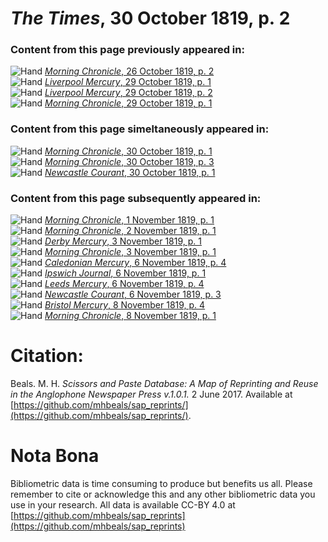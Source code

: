 # *The Times*, 30 October 1819, p. 2  
  
### Content from this page previously appeared in:  
![Hand](http://scissorsandpaste.net/wp-content/uploads/2017/06/smallhandpointer.png) [*Morning Chronicle*, 26 October 1819, p. 2](https://mhbeals.github.io/sap_html/Morning-Chronicle/Morning-Chronicle-26-October-1819-p-2)  
![Hand](http://scissorsandpaste.net/wp-content/uploads/2017/06/smallhandpointer.png) [*Liverpool Mercury*, 29 October 1819, p. 1](https://mhbeals.github.io/sap_html/Liverpool-Mercury/Liverpool-Mercury-29-October-1819-p-1)  
![Hand](http://scissorsandpaste.net/wp-content/uploads/2017/06/smallhandpointer.png) [*Liverpool Mercury*, 29 October 1819, p. 2](https://mhbeals.github.io/sap_html/Liverpool-Mercury/Liverpool-Mercury-29-October-1819-p-2)  
![Hand](http://scissorsandpaste.net/wp-content/uploads/2017/06/smallhandpointer.png) [*Morning Chronicle*, 29 October 1819, p. 1](https://mhbeals.github.io/sap_html/Morning-Chronicle/Morning-Chronicle-29-October-1819-p-1)  
  
### Content from this page simeltaneously appeared in:  
![Hand](http://scissorsandpaste.net/wp-content/uploads/2017/06/smallhandpointer.png) [*Morning Chronicle*, 30 October 1819, p. 1](https://mhbeals.github.io/sap_html/Morning-Chronicle/Morning-Chronicle-30-October-1819-p-1)  
![Hand](http://scissorsandpaste.net/wp-content/uploads/2017/06/smallhandpointer.png) [*Morning Chronicle*, 30 October 1819, p. 3](https://mhbeals.github.io/sap_html/Morning-Chronicle/Morning-Chronicle-30-October-1819-p-3)  
![Hand](http://scissorsandpaste.net/wp-content/uploads/2017/06/smallhandpointer.png) [*Newcastle Courant*, 30 October 1819, p. 1](https://mhbeals.github.io/sap_html/Newcastle-Courant/Newcastle-Courant-30-October-1819-p-1)  
  
### Content from this page subsequently appeared in:  
![Hand](http://scissorsandpaste.net/wp-content/uploads/2017/06/smallhandpointer.png) [*Morning Chronicle*, 1 November 1819, p. 1](https://mhbeals.github.io/sap_html/Morning-Chronicle/Morning-Chronicle-1-November-1819-p-1)  
![Hand](http://scissorsandpaste.net/wp-content/uploads/2017/06/smallhandpointer.png) [*Morning Chronicle*, 2 November 1819, p. 1](https://mhbeals.github.io/sap_html/Morning-Chronicle/Morning-Chronicle-2-November-1819-p-1)  
![Hand](http://scissorsandpaste.net/wp-content/uploads/2017/06/smallhandpointer.png) [*Derby Mercury*, 3 November 1819, p. 1](https://mhbeals.github.io/sap_html/Derby-Mercury/Derby-Mercury-3-November-1819-p-1)  
![Hand](http://scissorsandpaste.net/wp-content/uploads/2017/06/smallhandpointer.png) [*Morning Chronicle*, 3 November 1819, p. 1](https://mhbeals.github.io/sap_html/Morning-Chronicle/Morning-Chronicle-3-November-1819-p-1)  
![Hand](http://scissorsandpaste.net/wp-content/uploads/2017/06/smallhandpointer.png) [*Caledonian Mercury*, 6 November 1819, p. 4](https://mhbeals.github.io/sap_html/Caledonian-Mercury/Caledonian-Mercury-6-November-1819-p-4)  
![Hand](http://scissorsandpaste.net/wp-content/uploads/2017/06/smallhandpointer.png) [*Ipswich Journal*, 6 November 1819, p. 1](https://mhbeals.github.io/sap_html/Ipswich-Journal/Ipswich-Journal-6-November-1819-p-1)  
![Hand](http://scissorsandpaste.net/wp-content/uploads/2017/06/smallhandpointer.png) [*Leeds Mercury*, 6 November 1819, p. 4](https://mhbeals.github.io/sap_html/Leeds-Mercury/Leeds-Mercury-6-November-1819-p-4)  
![Hand](http://scissorsandpaste.net/wp-content/uploads/2017/06/smallhandpointer.png) [*Newcastle Courant*, 6 November 1819, p. 3](https://mhbeals.github.io/sap_html/Newcastle-Courant/Newcastle-Courant-6-November-1819-p-3)  
![Hand](http://scissorsandpaste.net/wp-content/uploads/2017/06/smallhandpointer.png) [*Bristol Mercury*, 8 November 1819, p. 4](https://mhbeals.github.io/sap_html/Bristol-Mercury/Bristol-Mercury-8-November-1819-p-4)  
![Hand](http://scissorsandpaste.net/wp-content/uploads/2017/06/smallhandpointer.png) [*Morning Chronicle*, 8 November 1819, p. 1](https://mhbeals.github.io/sap_html/Morning-Chronicle/Morning-Chronicle-8-November-1819-p-1)  


# Citation: 

Beals. M. H. *Scissors and Paste Database: A Map of Reprinting and Reuse in the Anglophone Newspaper Press v.1.0.1.* 2 June 2017. Available at [https://github.com/mhbeals/sap_reprints/](https://github.com/mhbeals/sap_reprints/). 

# Nota Bona

Bibliometric data is time consuming to produce but benefits us all. Please remember to cite or acknowledge this and any other bibliometric data you use in your research. All data is available CC-BY 4.0 at [https://github.com/mhbeals/sap_reprints](https://github.com/mhbeals/sap_reprints)